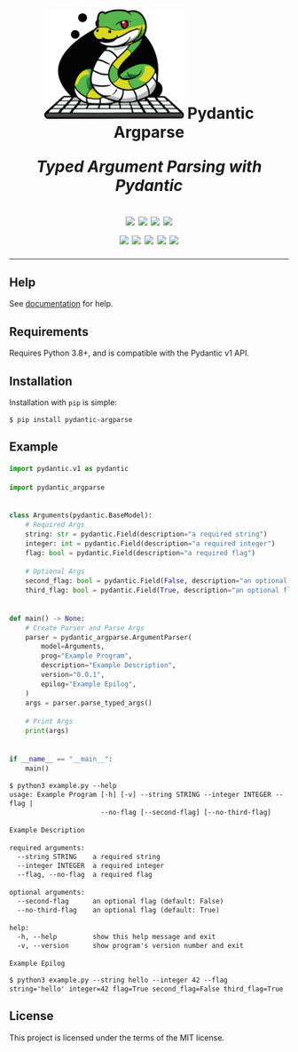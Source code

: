 <h1 align="center">
<!-- Logo -->
<a href="https://pydantic-argparse.supimdos.com"><img src="https://raw.githubusercontent.com/SupImDos/pydantic-argparse/master/docs/assets/images/logo.svg" width="50%"></a>
<!-- Headings -->
<strong>Pydantic Argparse</strong>
<p><em>Typed Argument Parsing with Pydantic</em></p>
<!-- Badges (Row 1) -->
<a href="https://pypi.python.org/pypi/pydantic-argparse"><img src="https://img.shields.io/pypi/v/pydantic-argparse"></a>
<a href="https://pepy.tech/project/pydantic-argparse"><img src="https://img.shields.io/pepy/dt/pydantic-argparse?color=blue"></a>
<a href="https://github.com/SupImDos/pydantic-argparse"><img src="https://img.shields.io/pypi/pyversions/pydantic-argparse"></a>
<a href="https://github.com/SupImDos/pydantic-argparse/blob/master/LICENSE"><img src="https://img.shields.io/github/license/SupImDos/pydantic-argparse"></a>
<br>
<!-- Badges (Row 2) -->
<a href="https://github.com/SupImDos/pydantic-argparse/actions/workflows/test.yml"><img src="https://img.shields.io/github/actions/workflow/status/supimdos/pydantic-argparse/test.yml?label=tests"></a>
<a href="https://app.codecov.io/github/SupImDos/pydantic-argparse"><img src="https://img.shields.io/codecov/c/github/SupImDos/pydantic-argparse"></a>
<a href="https://github.com/SupImDos/pydantic-argparse/actions/workflows/lint.yml"><img src="https://img.shields.io/github/actions/workflow/status/supimdos/pydantic-argparse/lint.yml?label=linting"></a>
<a href="https://github.com/SupImDos/pydantic-argparse/actions/workflows/format.yml"><img src="https://img.shields.io/github/actions/workflow/status/supimdos/pydantic-argparse/format.yml?label=formatting"></a>
<a href="https://github.com/SupImDos/pydantic-argparse/actions/workflows/type.yml"><img src="https://img.shields.io/github/actions/workflow/status/supimdos/pydantic-argparse/type.yml?label=typing"></a>
</h1>

---

## Help
See [documentation](https://pydantic-argparse.supimdos.com) for help.

## Requirements
Requires Python 3.8+, and is compatible with the Pydantic v1 API.

## Installation
Installation with `pip` is simple:
```console
$ pip install pydantic-argparse
```

## Example
```py
import pydantic.v1 as pydantic

import pydantic_argparse


class Arguments(pydantic.BaseModel):
    # Required Args
    string: str = pydantic.Field(description="a required string")
    integer: int = pydantic.Field(description="a required integer")
    flag: bool = pydantic.Field(description="a required flag")

    # Optional Args
    second_flag: bool = pydantic.Field(False, description="an optional flag")
    third_flag: bool = pydantic.Field(True, description="an optional flag")


def main() -> None:
    # Create Parser and Parse Args
    parser = pydantic_argparse.ArgumentParser(
        model=Arguments,
        prog="Example Program",
        description="Example Description",
        version="0.0.1",
        epilog="Example Epilog",
    )
    args = parser.parse_typed_args()

    # Print Args
    print(args)


if __name__ == "__main__":
    main()
```

```console
$ python3 example.py --help
usage: Example Program [-h] [-v] --string STRING --integer INTEGER --flag |
                       --no-flag [--second-flag] [--no-third-flag]

Example Description

required arguments:
  --string STRING    a required string
  --integer INTEGER  a required integer
  --flag, --no-flag  a required flag

optional arguments:
  --second-flag      an optional flag (default: False)
  --no-third-flag    an optional flag (default: True)

help:
  -h, --help         show this help message and exit
  -v, --version      show program's version number and exit

Example Epilog
```

```console
$ python3 example.py --string hello --integer 42 --flag
string='hello' integer=42 flag=True second_flag=False third_flag=True
```

## License
This project is licensed under the terms of the MIT license.
